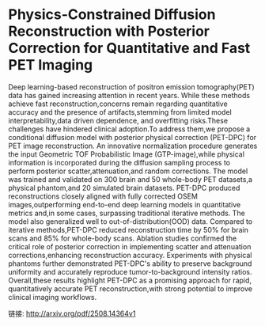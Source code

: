 # Physics-Constrained Diffusion Reconstruction with Posterior Correction   for Quantitative and Fast PET Imaging

Deep learning-based reconstruction of positron emission tomography(PET) data
has gained increasing attention in recent years. While these methods achieve
fast reconstruction,concerns remain regarding quantitative accuracy and the
presence of artifacts,stemming from limited model interpretability,data driven
dependence, and overfitting risks.These challenges have hindered clinical
adoption.To address them,we propose a conditional diffusion model with
posterior physical correction (PET-DPC) for PET image reconstruction. An
innovative normalization procedure generates the input Geometric TOF
Probabilistic Image (GTP-image),while physical information is incorporated
during the diffusion sampling process to perform posterior
scatter,attenuation,and random corrections. The model was trained and validated
on 300 brain and 50 whole-body PET datasets,a physical phantom,and 20 simulated
brain datasets. PET-DPC produced reconstructions closely aligned with fully
corrected OSEM images,outperforming end-to-end deep learning models in
quantitative metrics and,in some cases, surpassing traditional iterative
methods. The model also generalized well to out-of-distribution(OOD) data.
Compared to iterative methods,PET-DPC reduced reconstruction time by 50% for
brain scans and 85% for whole-body scans. Ablation studies confirmed the
critical role of posterior correction in implementing scatter and attenuation
corrections,enhancing reconstruction accuracy. Experiments with physical
phantoms further demonstrated PET-DPC's ability to preserve background
uniformity and accurately reproduce tumor-to-background intensity ratios.
Overall,these results highlight PET-DPC as a promising approach for rapid,
quantitatively accurate PET reconstruction,with strong potential to improve
clinical imaging workflows.

链接: http://arxiv.org/pdf/2508.14364v1
